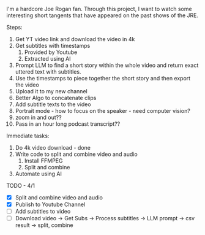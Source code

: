 I'm a hardcore Joe Rogan fan. Through this project, I want to watch some interesting short tangents that have appeared on the past shows of the JRE.

Steps:
1. Get YT video link and download the video in 4k
2. Get subtitles with timestamps
    1. Provided by Youtube
    2. Extracted using AI
3. Prompt LLM to find a short story within the whole video and return exact uttered text with subtitles.
4. Use the timestamps to piece together the short story and then export the video
5. Upload it to my new channel
6. Better Algo to concatenate clips
7. Add subtitle texts to the video
8. Portrait mode - how to focus on the speaker - need computer vision?
9. zoom in and out??
10. Pass in an hour long podcast transcript??


Immediate tasks:
1. Do 4k video download - done
2. Write code to split and combine video and audio
    1. Install FFMPEG
    2. Split and combine 
3. Automate using AI

TODO - 4/1
- [x] Split and combine video and audio
- [x] Publish to Youtube Channel
- [ ] Add subtitles to video
- [ ] Download video -> Get Subs -> Process subtitles -> LLM prompt -> csv result -> split, combine